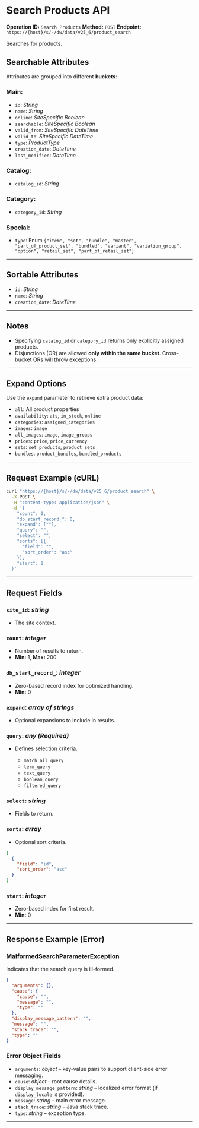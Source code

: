 # Search Products API

**Operation ID:** `Search Products`
**Method:** `POST`
**Endpoint:** `https://{host}/s/-/dw/data/v25_6/product_search`

Searches for products.

## Searchable Attributes

Attributes are grouped into different **buckets**:

### Main:

- `id`: _String_
- `name`: _String_
- `online`: _SiteSpecific Boolean_
- `searchable`: _SiteSpecific Boolean_
- `valid_from`: _SiteSpecific DateTime_
- `valid_to`: _SiteSpecific DateTime_
- `type`: _ProductType_
- `creation_date`: _DateTime_
- `last_modified`: _DateTime_

### Catalog:

- `catalog_id`: _String_

### Category:

- `category_id`: _String_

### Special:

- `type`: Enum `{"item", "set", "bundle", "master", "part_of_product_set", "bundled", "variant", "variation_group", "option", "retail_set", "part_of_retail_set"}`

---

## Sortable Attributes

- `id`: _String_
- `name`: _String_
- `creation_date`: _DateTime_

---

## Notes

- Specifying `catalog_id` or `category_id` returns only explicitly assigned products.
- Disjunctions (OR) are allowed **only within the same bucket**. Cross-bucket ORs will throw exceptions.

---

## Expand Options

Use the `expand` parameter to retrieve extra product data:

- `all`: All product properties
- `availability`: `ats`, `in_stock`, `online`
- `categories`: `assigned_categories`
- `images`: `image`
- `all_images`: `image`, `image_groups`
- `prices`: `price`, `price_currency`
- `sets`: `set_products`, `product_sets`
- `bundles`: `product_bundles`, `bundled_products`

---

## Request Example (cURL)

```bash
curl "https://{host}/s/-/dw/data/v25_6/product_search" \
  -X POST \
  -H "content-type: application/json" \
  -d '{
    "count": 0,
    "db_start_record_": 0,
    "expand": [""],
    "query": "",
    "select": "",
    "sorts": [{
      "field": "",
      "sort_order": "asc"
    }],
    "start": 0
  }'
```

---

## Request Fields

### `site_id`: _string_

- The site context.

### `count`: _integer_

- Number of results to return.
- **Min:** 1, **Max:** 200

### `db_start_record_`: _integer_

- Zero-based record index for optimized handling.
- **Min:** 0

### `expand`: _array of strings_

- Optional expansions to include in results.

### `query`: _any (Required)_

- Defines selection criteria.

  - `match_all_query`
  - `term_query`
  - `text_query`
  - `boolean_query`
  - `filtered_query`

### `select`: _string_

- Fields to return.

### `sorts`: _array_

- Optional sort criteria.

```json
[
  {
    "field": "id",
    "sort_order": "asc"
  }
]
```

### `start`: _integer_

- Zero-based index for first result.
- **Min:** 0

---

## Response Example (Error)

### MalformedSearchParameterException

Indicates that the search query is ill-formed.

```json
{
  "arguments": {},
  "cause": {
    "cause": "",
    "message": "",
    "type": ""
  },
  "display_message_pattern": "",
  "message": "",
  "stack_trace": "",
  "type": ""
}
```

### Error Object Fields

- `arguments`: _object_ – key-value pairs to support client-side error messaging.
- `cause`: _object_ – root cause details.
- `display_message_pattern`: _string_ – localized error format (if `display_locale` is provided).
- `message`: _string_ – main error message.
- `stack_trace`: _string_ – Java stack trace.
- `type`: _string_ – exception type.

---
